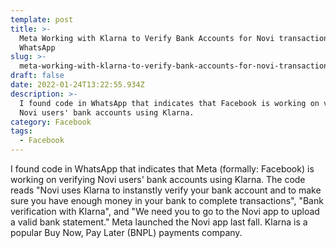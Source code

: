 ```yaml
---
template: post
title: >-
  Meta Working with Klarna to Verify Bank Accounts for Novi transactions in
  WhatsApp
slug: >-
  meta-working-with-klarna-to-verify-bank-accounts-for-novi-transactions-in-whatsapp
draft: false
date: 2022-01-24T13:22:55.934Z
description: >-
  I found code in WhatsApp that indicates that Facebook is working on verifying
  Novi users' bank accounts using Klarna.
category: Facebook
tags:
  - Facebook
---
```

I found code in WhatsApp that indicates that Meta (formally: Facebook) is working on verifying Novi users' bank accounts using Klarna. The code reads "Novi uses Klarna to instanstly verify your bank account and to make sure you have enough money in your bank to complete transactions", "Bank verification with Klarna", and "We need you to go to the Novi app to upload a valid bank statement." Meta launched the Novi app last fall. Klarna is a popular Buy Now, Pay Later (BNPL) payments company.
